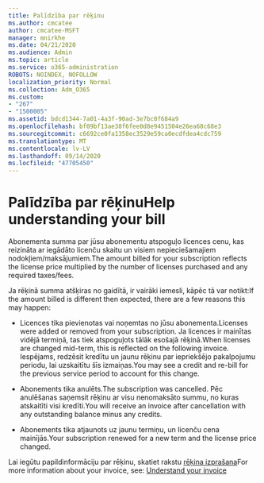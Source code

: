```yaml
---
title: Palīdzība par rēķinu
ms.author: cmcatee
author: cmcatee-MSFT
manager: mnirkhe
ms.date: 04/21/2020
ms.audience: Admin
ms.topic: article
ms.service: o365-administration
ROBOTS: NOINDEX, NOFOLLOW
localization_priority: Normal
ms.collection: Adm_O365
ms.custom:
- "267"
- "1500005"
ms.assetid: bdcd1344-7a01-4a3f-90ad-3e7bc0f684a9
ms.openlocfilehash: bf09bf13ae38f6fee0d8e9451504e26ea68c68e3
ms.sourcegitcommit: c6692ce0fa1358ec3529e59ca0ecdfdea4cdc759
ms.translationtype: MT
ms.contentlocale: lv-LV
ms.lasthandoff: 09/14/2020
ms.locfileid: "47705450"
---
```

# <a name="help-understanding-your-bill"></a><span data-ttu-id="1300c-102">Palīdzība par rēķinu</span><span class="sxs-lookup"><span data-stu-id="1300c-102">Help understanding your bill</span></span>

<span data-ttu-id="1300c-103">Abonementa summa par jūsu abonementu atspoguļo licences cenu, kas reizināta ar iegādāto licenču skaitu un visiem nepieciešamajiem nodokļiem/maksājumiem.</span><span class="sxs-lookup"><span data-stu-id="1300c-103">The amount billed for your subscription reflects the license price multiplied by the number of licenses purchased and any required taxes/fees.</span></span>
  
<span data-ttu-id="1300c-104">Ja rēķinā summa atšķiras no gaidītā, ir vairāki iemesli, kāpēc tā var notikt:</span><span class="sxs-lookup"><span data-stu-id="1300c-104">If the amount billed is different then expected, there are a few reasons this may happen:</span></span>
  
- <span data-ttu-id="1300c-105">Licences tika pievienotas vai noņemtas no jūsu abonementa.</span><span class="sxs-lookup"><span data-stu-id="1300c-105">Licenses were added or removed from your subscription.</span></span> <span data-ttu-id="1300c-106">Ja licences ir mainītas vidējā termiņā, tas tiek atspoguļots tālāk esošajā rēķinā.</span><span class="sxs-lookup"><span data-stu-id="1300c-106">When licenses are changed mid-term, this is reflected on the following invoice.</span></span> <span data-ttu-id="1300c-107">Iespējams, redzēsit kredītu un jaunu rēķinu par iepriekšējo pakalpojumu periodu, lai uzskaitītu šīs izmaiņas.</span><span class="sxs-lookup"><span data-stu-id="1300c-107">You may see a credit and re-bill for the previous service period to account for this change.</span></span>

- <span data-ttu-id="1300c-108">Abonements tika anulēts.</span><span class="sxs-lookup"><span data-stu-id="1300c-108">The subscription was cancelled.</span></span> <span data-ttu-id="1300c-109">Pēc anulēšanas saņemsit rēķinu ar visu nenomaksāto summu, no kuras atskaitīti visi kredīti.</span><span class="sxs-lookup"><span data-stu-id="1300c-109">You will receive an invoice after cancellation with any outstanding balance minus any credits.</span></span>

- <span data-ttu-id="1300c-110">Abonements tika atjaunots uz jaunu termiņu, un licenču cena mainījās.</span><span class="sxs-lookup"><span data-stu-id="1300c-110">Your subscription renewed for a new term and the license price changed.</span></span>

<span data-ttu-id="1300c-111">Lai iegūtu papildinformāciju par rēķinu, skatiet rakstu [rēķina izprašana](https://docs.microsoft.com/microsoft-365/commerce/billing-and-payments/understand-your-invoice2)</span><span class="sxs-lookup"><span data-stu-id="1300c-111">For more information about your invoice, see: [Understand your invoice](https://docs.microsoft.com/microsoft-365/commerce/billing-and-payments/understand-your-invoice2)</span></span>